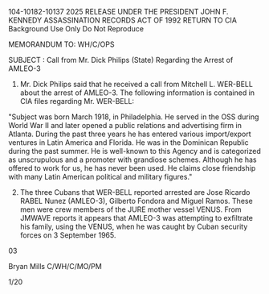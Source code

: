 104-10182-10137 2025 RELEASE UNDER THE PRESIDENT JOHN F. KENNEDY ASSASSINATION RECORDS ACT OF 1992
RETURN TO CIA
Background Use Only
Do Not Reproduce

MEMORANDUM TO: WH/C/OPS

SUBJECT : Call from Mr. Dick Philips (State)
Regarding the Arrest of AMLEO-3

1. Mr. Dick Philips said that he received a call from
Mitchell L. WER-BELL about the arrest of AMLEO-3. The
following information is contained in CIA files regarding
Mr. WER-BELL:

"Subject was born March 1918, in Philadelphia.
He served in the OSS during World War II and later opened
a public relations and advertising firm in Atlanta. During
the past three years he has entered various import/export
ventures in Latin America and Florida. He was in the
Dominican Republic during the past summer. He is well-known
to this Agency and is categorized as unscrupulous and a
promoter with grandiose schemes. Although he has offered
to work for us, he has never been used. He claims close
friendship with many Latin American political and military
figures."

2. The three Cubans that WER-BELL reported arrested
are Jose Ricardo RABEL Nunez (AMLEO-3), Gilberto Fondora
and Miguel Ramos. These men were crew members of the JURE
mother vessel VENUS. From JMWAVE reports it appears that
AMLEO-3 was attempting to exfiltrate his family, using the
VENUS, when he was caught by Cuban security forces on
3 September 1965.

03

Bryan Mills
C/WH/C/MO/PM

1/20
